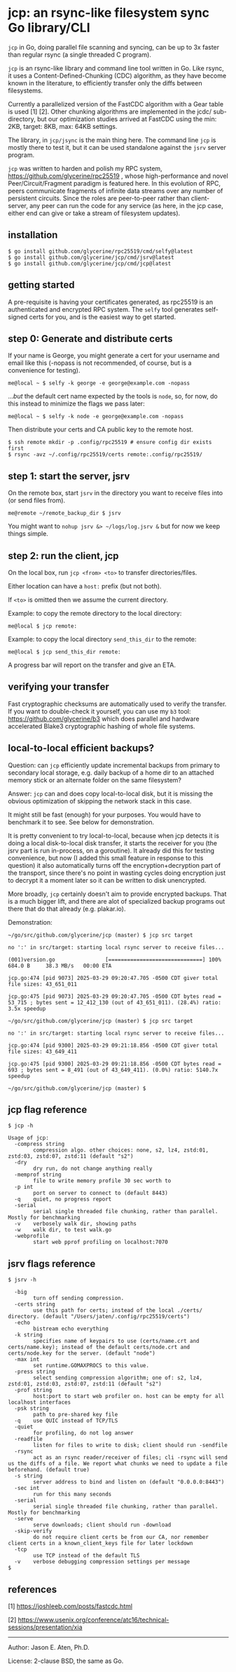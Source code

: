 jcp: an rsync-like filesystem sync Go library/CLI
============================

`jcp` in Go, doing parallel file scanning and syncing, 
can be up to 3x faster than regular rsync (a single threaded C program).

`jcp` is an rsync-like library and command line tool written in Go. 
Like rsync, it uses a Content-Defined-Chunking (CDC) algorithm,
as they have become known in the literature,
to efficiently transfer only the diffs between filesystems.

Currently a parallelized version of the FastCDC 
algorithm with a Gear table is used [1] [2].
Other chunking algorithms are implemented in the jcdc/ sub-directory,
but our optimization studies arrived at FastCDC
using the min: 2KB, target: 8KB, max: 64KB settings.

The library, in `jcp/jsync` is the main thing here.
The command line `jcp` is mostly there to test it, but it can be used
standalone against the `jsrv` server program.

`jcp` was written to harden and polish my RPC system, https://github.com/glycerine/rpc25519 ,
whose high-performance and novel Peer/Circuit/Fragment
paradigm is featured here. In this evolution
of RPC, peers communicate fragments of infinite 
data streams over any number of persistent circuits. Since
the roles are peer-to-peer rather than client-server,
any peer can run the code for any service
(as here, in the jcp case, either end can give or take a
stream of filesystem updates).

installation
------------

~~~
$ go install github.com/glycerine/rpc25519/cmd/selfy@latest
$ go install github.com/glycerine/jcp/cmd/jsrv@latest
$ go install github.com/glycerine/jcp/cmd/jcp@latest
~~~

getting started
---------------

A pre-requisite is having your certificates
generated, as rpc25519 is an authenticated
and encrypted RPC system. The `selfy` tool
generates self-signed certs for you, and is
the easiest way to get started.

step 0: Generate and distribute certs
-----------
If your name is George, you might generate a cert
for your username and email like this (-nopass is
not recommended, of course, but is a convenience
for testing).

~~~
me@local ~ $ selfy -k george -e george@example.com -nopass
~~~
..._but_ the default cert name expected by the tools is `node`, 
so, for now, do this instead to minimize the flags we pass later:
~~~
me@local ~ $ selfy -k node -e george@example.com -nopass
~~~

Then distribute your certs and CA public key to the
remote host.
~~~
$ ssh remote mkdir -p .config/rpc25519 # ensure config dir exists first
$ rsync -avz ~/.config/rpc25519/certs remote:.config/rpc25519/
~~~

step 1: start the server, jsrv
---------

On the remote box, start `jsrv` in the directory
you want to receive files into (or send files from).

~~~
me@remote ~/remote_backup_dir $ jsrv
~~~
You might want to `nohup jsrv &> ~/logs/log.jsrv &` but for 
now we keep things simple.


step 2: run the client, jcp
-------------

On the local box, run `jcp <from> <to>` to transfer directories/files.

Either location can have a `host:` prefix (but not both).

If `<to>` is omitted then we assume the current directory.

Example: to copy the remote directory to the local directory:
~~~
me@local $ jcp remote:
~~~

Example: to copy the local directory `send_this_dir` to the remote:
~~~
me@local $ jcp send_this_dir remote:
~~~

A progress bar will report on the transfer and give an ETA.

verifying your transfer
-----------------------
Fast cryptographic checksums are automatically used to verify
the transfer. If you want to 
double-check it yourself, you can use my
`b3` tool: https://github.com/glycerine/b3 which
does parallel and hardware accelerated Blake3 
cryptographic hashing of whole file systems.

local-to-local efficient backups?
----------------------

Question: can `jcp` efficiently update incremental backups from 
primary to secondary local storage, e.g. daily backup of a 
home dir to an attached memory stick or an alternate folder on the same filesystem?

Answer: `jcp` can and does copy local-to-local disk, but it is missing
the obvious optimization of skipping the network stack in this case.

It might still be fast (enough) for your purposes. You
would have to benchmark it to see. See below for demonstration. 

It is pretty convenient to try local-to-local, because when 
jcp detects it is doing a local disk-to-local disk transfer, 
it starts the receiver for you (the jsrv part is run in-process,
on a goroutine). It already did this for testing convenience,
but now (I added this small feature in response to this question)
it also automatically turns off the encryption+decryption part of the
transport, since there's no point in wasting cycles doing
encryption just to decrypt it a moment later so it can be written
to disk unencrypted.  

More broadly, `jcp` certainly doesn't aim to provide encrypted
backups. That is a much bigger lift, and there are alot of
specialized backup programs out there that do that already (e.g. plakar.io).

Demonstration:

~~~
~/go/src/github.com/glycerine/jcp (master) $ jcp src target

no ':' in src/target: starting local rsync server to receive files...

(001)version.go                [==============================] 100%  684.0 B     38.3 MB/s   00:00 ETA

jcp.go:474 [pid 9073] 2025-03-29 09:20:47.705 -0500 CDT giver total file sizes: 43_651_011

jcp.go:475 [pid 9073] 2025-03-29 09:20:47.705 -0500 CDT bytes read = 53_715 ; bytes sent = 12_412_130 (out of 43_651_011). (28.4%) ratio: 3.5x speedup

~/go/src/github.com/glycerine/jcp (master) $ jcp src target

no ':' in src/target: starting local rsync server to receive files...

jcp.go:474 [pid 9300] 2025-03-29 09:21:18.856 -0500 CDT giver total file sizes: 43_649_411

jcp.go:475 [pid 9300] 2025-03-29 09:21:18.856 -0500 CDT bytes read = 693 ; bytes sent = 8_491 (out of 43_649_411). (0.0%) ratio: 5140.7x speedup

~/go/src/github.com/glycerine/jcp (master) $
~~~


jcp flag reference
------------------

~~~
$ jcp -h

Usage of jcp:
  -compress string
    	compression algo. other choices: none, s2, lz4, zstd:01, zstd:03, zstd:07, zstd:11 (default "s2")
  -dry
    	dry run, do not change anything really
  -memprof string
    	file to write memory profile 30 sec worth to
  -p int
    	port on server to connect to (default 8443)
  -q	quiet, no progress report
  -serial
    	serial single threaded file chunking, rather than parallel. Mostly for benchmarking
  -v	verbosely walk dir, showing paths
  -w	walk dir, to test walk.go
  -webprofile
    	start web pprof profiling on localhost:7070
~~~

jsrv flags reference
------------------

~~~
$ jsrv -h

  -big
    	turn off sending compression.
  -certs string
    	use this path for certs; instead of the local ./certs/ directory. (default "/Users/jaten/.config/rpc25519/certs")
  -echo
    	bistream echo everything
  -k string
    	specifies name of keypairs to use (certs/name.crt and certs/name.key); instead of the default certs/node.crt and certs/node.key for the server. (default "node")
  -max int
    	set runtime.GOMAXPROCS to this value.
  -press string
    	select sending compression algorithm; one of: s2, lz4, zstd:01, zstd:03, zstd:07, zstd:11 (default "s2")
  -prof string
    	host:port to start web profiler on. host can be empty for all localhost interfaces
  -psk string
    	path to pre-shared key file
  -q	use QUIC instead of TCP/TLS
  -quiet
    	for profiling, do not log answer
  -readfile
    	listen for files to write to disk; client should run -sendfile
  -rsync
    	act as an rsync reader/receiver of files; cli -rsync will send us the diffs of a file. We report what chunks we need to update a file beforehand. (default true)
  -s string
    	server address to bind and listen on (default "0.0.0.0:8443")
  -sec int
    	run for this many seconds
  -serial
    	serial single threaded file chunking, rather than parallel. Mostly for benchmarking
  -serve
    	serve downloads; client should run -download
  -skip-verify
    	do not require client certs be from our CA, nor remember client certs in a known_client_keys file for later lockdown
  -tcp
    	use TCP instead of the default TLS
  -v	verbose debugging compression settings per message
$ 
~~~

references
----------
[1] https://joshleeb.com/posts/fastcdc.html

[2] https://www.usenix.org/conference/atc16/technical-sessions/presentation/xia

-----
Author: Jason E. Aten, Ph.D.

License: 2-clause BSD, the same as Go.
